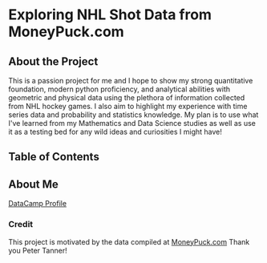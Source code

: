 # Exploring NHL Shot Data from MoneyPuck.com
## About the Project
This is a passion project for me and I hope to show my strong quantitative foundation, modern python proficiency, and  analytical abilities with geometric and physical data using the plethora of information collected from NHL hockey games.  I also aim to highlight my experience with time series data and probability and statistics knowledge.  My plan is to use what I've learned from my Mathematics and Data Science studies as well as use it as a testing bed for any wild ideas and curiosities I might have!

## Table of Contents

## About Me
[DataCamp Profile](https://www.datacamp.com/portfolio/spencer-2f6b6358-3dcc-4ecd-a877-63e24057c75b)

### Credit
This project is motivated by the data compiled at [MoneyPuck.com](https://moneypuck.com/data.htm)  Thank you Peter Tanner!
